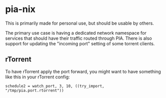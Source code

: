 # pia-nix

This is primarily made for personal use, but should be usable by others.

The primary use case is having a dedicated network namespace for services that should have their traffic routed through PIA. There is also support for updating the "incoming port" setting of some torrent clients.

## rTorrent

To have rTorrent apply the port forward, you might want to have something like this in your rTorrent config:

    schedule2 = watch_port, 3, 10, ((try_import, "/tmp/pia.port.rtorrent"))
